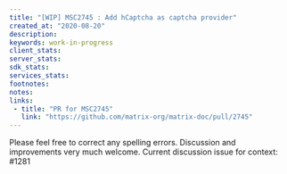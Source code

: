 ```yaml
---
title: "[WIP] MSC2745 : Add hCaptcha as captcha provider"
created_at: "2020-08-20"
description:
keywords: work-in-progress
client_stats:
server_stats:
sdk_stats:
services_stats:
footnotes:
notes:
links:
 - title: "PR for MSC2745"
   link: "https://github.com/matrix-org/matrix-doc/pull/2745"
---
```

Please feel free to correct any spelling errors. Discussion and improvements very much welcome.
Current discussion issue for context: #1281
